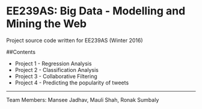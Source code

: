 EE239AS: Big Data - Modelling and Mining the Web
===========
Project source code written for EE239AS (Winter 2016) 

##Contents
+ Project 1 - Regression Analysis
+ Project 2 - Classification Analysis
+ Project 3 - Collaborative Filtering
+ Project 4 - Predicting the popularity of tweets

------

Team Members: Mansee Jadhav, Mauli Shah, Ronak Sumbaly
